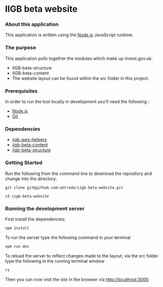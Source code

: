 
IIGB beta website
=====================

### About this application

This application is written using the [Node.js](https://nodejs.org/en/) JavaScript runtime.

### The purpose

This application pulls together the modules which make up invest.gov.uk:

- IIGB-beta-structure
- IIGB-beta-content
- The website layout can be found within the src folder in this project.


### Prerequisites

In order to run the tool locally in development you'll need the following :

- [Node.js](https://nodejs.org/en/)
- [Git](https://git-scm.com/downloads) 

### Dependencies

- [iigb-aws-helpers](https://github.com/uktrade/iigb-aws-helpers)
- [iigb-beta-content](https://github.com/uktrade/iigb-beta-content)
- [iigb-beta-structure](https://github.com/uktrade/iigb-beta-structure)

### Getting Started

Run the following from the command line to download the repository and change into the directory:

```
git clone git@github.com:uktrade/iigb-beta-website.git

cd iigb-beta-website
```

### Running the development server

First install the dependencies:

```bash
npm install
```

To run the server type the following command in your terminal

```bash
npm run dev
```

To reload the server to reflect changes made to the layout, via the src folder type the following in the running terminal window

```bash
rs
```

Then you can now visit the site in the browser via [http://localhost:3000](http://localhost:3000).
